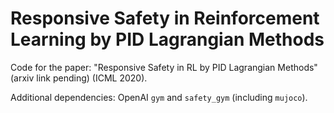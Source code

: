 # Responsive Safety in Reinforcement Learning by PID Lagrangian Methods

Code for the paper: "Responsive Safety in RL by PID Lagrangian Methods" (arxiv link pending) (ICML 2020).

Additional dependencies: OpenAI `gym` and `safety_gym` (including `mujoco`).